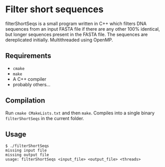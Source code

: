 # Filter short sequences
filterShortSeqs is a small program written in C++ which filters DNA sequences from an input FASTA file if there are any other 100% identical, but longer sequences present in the FASTA file. The sequences are dereplicated initially. Multithreaded using OpenMP.

## Requirements
 - `cmake`
 - `make`
 - A C++ compiler
 - probably others...

## Compilation
Run `cmake CMakeLists.txt` and then `make`. Compiles into a single binary `filterShortSeqs` in the current folder.

## Usage
```
$ ./filterShortSeqs 
missing input file
missing output file
usage: filterShortSeqs <input_file> <output_file> <threads>
```
